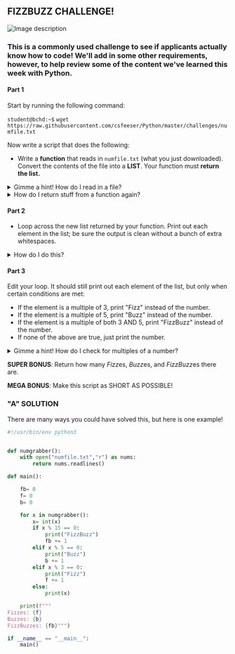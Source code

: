 ## FIZZBUZZ CHALLENGE!

![Image description](https://www.tutorialcup.com/wp-content/uploads/2020/06/FizzBuzz.png)

### This is a commonly used challenge to see if applicants actually know how to code! We'll add in some other requirements, however, to help review some of the content we've learned this week with Python.

#### Part 1

Start by running the following command:

`student@bchd:~$` `wget https://raw.githubusercontent.com/csfeeser/Python/master/challenges/numfile.txt`

Now write a script that does the following:

- Write a **function** that reads in `numfile.txt` (what you just downloaded). Convert the contents of the file into a **LIST**. Your function must **return the list.**

<details>
<summary>Gimme a hint! How do I read in a file?</summary>
<br>
Something like this would read in the file and convert its contents into a list:

```
with open("numfile.txt", "r") as nums:
   nums.readlines()
```
  
</details>

<details>
<summary>How do I return stuff from a function again?</summary>
<br>
Check out this example:
  
```
def add():
  x= 5
  y= 1
  return x + y
  
print(add()) # if we print out what's RETURNed by this function, it would be 6!
```
  
</details>

#### Part 2

- Loop across the new list returned by your function. Print out each element in the list; be sure the output is clean without a bunch of extra whitespaces.

<details>
<summary>How do I do this?</summary>
<br>
Go back and check out Lab 35. Read from Files!
</details>

#### Part 3

Edit your loop. It should still print out each element of the list, but only when certain conditions are met:
  - If the element is a multiple of 3, print "Fizz" instead of the number. 
  - If the element is a multiple of 5, print "Buzz" instead of the number. 
  - If the element is a multiple of both 3 AND 5, print "FizzBuzz" instead of the number.
  - If none of the above are true, just print the number.

<details>
<summary>Gimme a hint! How do I check for multiples of a number?</summary>
<br>
If a number is cleanly divisible by 3 (like 6, 9, 12, 15, etc.) then the following would be TRUE:
  
```
num % 3 == 0
```
  
If a number is cleanly divisible by 5 (like 10, 15, 20, 25) then the following would be TRUE:

```
num % 5 == 0
```
</details>

**SUPER BONUS**: Return how many *Fizz*es, *Buzz*es, and *FizzBuzz*es there are.

**MEGA BONUS**: Make this script as SHORT AS POSSIBLE!

### "A" SOLUTION
There are many ways you could have solved this, but here is one example!

```python
#!/usr/bin/env python3


def numgrabber():
    with open("numfile.txt","r") as nums:
        return nums.readlines()

def main():

    fb= 0
    f= 0
    b= 0

    for x in numgrabber():
        x= int(x)
        if x % 15 == 0:
            print("FizzBuzz")
            fb += 1
        elif x % 5 == 0:
            print("Buzz")
            b += 1
        elif x % 3 == 0:
            print("Fizz")
            f += 1
        else:
            print(x)

    print(f"""
Fizzes: {f}
Buzzes: {b}
FizzBuzzes: {fb}""")

if __name__ == "__main__":
    main()
```
